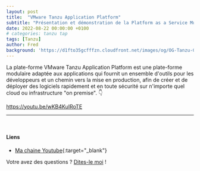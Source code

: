 ```yaml
---
layout: post
title:  "VMware Tanzu Application Platform"
subtitle: "Présentation et démonstration de la Platform as a Service Multi-Cloud de VMware Tanzu"
date: 2022-08-22 00:00:00 +0100
# categories: tanzu tap
tags: [Tanzu]
author: Fred
background: 'https://d1fto35gcfffzn.cloudfront.net/images/og/OG-Tanzu-General-Dark.png'
---
```


La plate-forme VMware Tanzu Application Platform est une plate-forme modulaire adaptée aux applications qui fournit un ensemble d'outils pour les développeurs et un chemin vers la mise en production, afin de créer et de déployer des logiciels rapidement et en toute sécurité sur n'importe quel cloud ou infrastructure "on premise". 👇


https://youtu.be/wKB4KuIRoTE

--- 
<p/>
&nbsp;

#### Liens 

- [Ma chaine Youtube](https://www.youtube.com/user/fredo8210){:target="_blank"} 

Votre avez des questions ? [Dites-le moi](mailto:frederic.klein@gmail.com) !
